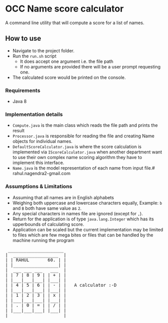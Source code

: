 # OCC Name score calculator

A command line utility that will compute a score for a list of names.

## How to use
* Navigate to the project folder.
* Run the `run.sh` script 
    * It does accept one argument i.e. the file path
    * If no arguments are provided there will be a user prompt requesting one.
* The calculated score would be printed on the console.

### Requirements
* Java 8

### Implementation details
* `Compute.java` is the main class which reads the file path and prints the result
* `Processor.java` is responsible for reading the file and creating Name objects for individual names.
* `DefaultScoreCalculator.java` is where the score calculation is implemented via `IScoreCalculator.java` when another department want to use their own complex name scoring algorithm they have to implement this interface.
* `Name.java` is the model representation of each name from input file.# rahul.nagendra2-gmail.com

### Assumptions & Limitations
* Assuming that all names are in English alphabets 
* Weighing both uppercase and lowercase characters equally, Example: `b` and `B` both have same value as `2`.
* Any special characters in names file are ignored (except for `,`).  
* Return for the application is of type `java.lang.Integer` which has its upperbounds of calculating score.
* Application can be scaled but the current implementation may be limited to files which are few mega bites or files that can be handled by the machine running the program


<pre>
 _____________________
|  _________________  |
| | RAHUL       60. | |
| |_________________| |
|  ___ ___ ___   ___  |
| | 7 | 8 | 9 | | + | |
| |___|___|___| |___| |
| | 4 | 5 | 6 | | - | |   A calculator :-D 
| |___|___|___| |___| |
| | 1 | 2 | 3 | | x | |
| |___|___|___| |___| |
| | . | 0 | = | | / | |
| |___|___|___| |___| |
|_____________________|
</pre>

